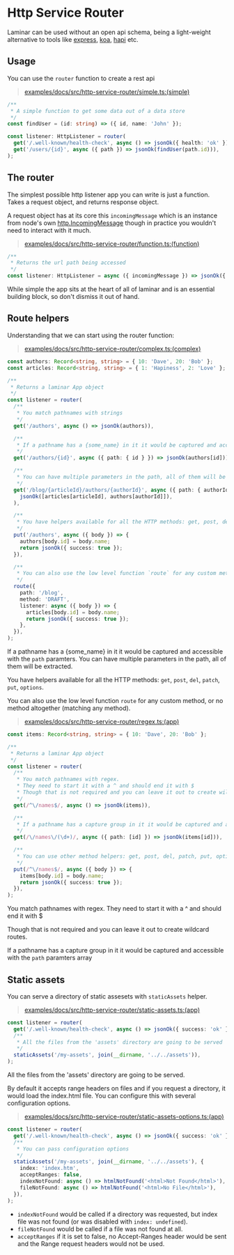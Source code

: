 # Http Service Router

Laminar can be used without an open api schema, being a light-weight alternative to tools like [express](expressjs.com), [koa](https://koajs.com), [hapi](https://hapi.dev) etc.

## Usage

You can use the `router` function to create a rest api

> [examples/docs/src/http-service-router/simple.ts:(simple)](https://github.com/ivank/laminar/tree/main/examples/docs/src/http-service-router/simple.ts#L3-L13)

```typescript
/**
 * A simple function to get some data out of a data store
 */
const findUser = (id: string) => ({ id, name: 'John' });

const listener: HttpListener = router(
  get('/.well-known/health-check', async () => jsonOk({ health: 'ok' })),
  get('/users/{id}', async ({ path }) => jsonOk(findUser(path.id))),
);
```

## The router

The simplest possible http listener app you can write is just a function. Takes a request object, and returns response object.

A request object has at its core this `incomingMessage` which is an instance from node's own [http.IncomingMessage](https://nodejs.org/api/http.html#http_class_http_incomingmessage) though in practice you wouldn't need to interact with it much.

> [examples/docs/src/http-service-router/function.ts:(function)](https://github.com/ivank/laminar/tree/main/examples/docs/src/http-service-router/function.ts#L3-L10)

```typescript
/**
 * Returns the url path being accessed
 */
const listener: HttpListener = async ({ incomingMessage }) => jsonOk({ accessedUrl: incomingMessage.url });
```

While simple the app sits at the heart of all of laminar and is an essential building block, so don't dismiss it out of hand.

## Route helpers

Understanding that we can start using the router function:

> [examples/docs/src/http-service-router/complex.ts:(complex)](https://github.com/ivank/laminar/tree/main/examples/docs/src/http-service-router/complex.ts#L3-L50)

```typescript
const authors: Record<string, string> = { 10: 'Dave', 20: 'Bob' };
const articles: Record<string, string> = { 1: 'Hapiness', 2: 'Love' };

/**
 * Returns a laminar App object
 */
const listener = router(
  /**
   * You match pathnames with strings
   */
  get('/authors', async () => jsonOk(authors)),

  /**
   * If a pathname has a {some_name} in it it would be captured and accessible with the `path` paramters
   */
  get('/authors/{id}', async ({ path: { id } }) => jsonOk(authors[id])),

  /**
   * You can have multiple parameters in the path, all of them will be extracted
   */
  get('/blog/{articleId}/authors/{authorId}', async ({ path: { authorId, articleId } }) =>
    jsonOk([articles[articleId], authors[authorId]]),
  ),

  /**
   * You have helpers available for all the HTTP methods: get, post, del, patch, put, options
   */
  put('/authors', async ({ body }) => {
    authors[body.id] = body.name;
    return jsonOk({ success: true });
  }),

  /**
   * You can also use the low level function `route` for any custom method, or no method altogether (matching any method)
   */
  route({
    path: '/blog',
    method: 'DRAFT',
    listener: async ({ body }) => {
      articles[body.id] = body.name;
      return jsonOk({ success: true });
    },
  }),
);
```

If a pathname has a {some_name} in it it would be captured and accessible with the `path` paramters. You can have multiple parameters in the path, all of them will be extracted.

You have helpers available for all the HTTP methods: `get`, `post`, `del`, `patch`, `put`, `options`.

You can also use the low level function `route` for any custom method, or no method altogether (matching any method).

> [examples/docs/src/http-service-router/regex.ts:(app)](https://github.com/ivank/laminar/tree/main/examples/docs/src/http-service-router/regex.ts#L3-L32)

```typescript
const items: Record<string, string> = { 10: 'Dave', 20: 'Bob' };

/**
 * Returns a laminar App object
 */
const listener = router(
  /**
   * You match pathnames with regex.
   * They need to start it with a ^ and should end it with $
   * Though that is not required and you can leave it out to create wildcard routes
   */
  get(/^\/names$/, async () => jsonOk(items)),

  /**
   * If a pathname has a capture group in it it would be captured and accessible with the `path` paramters array
   */
  get(/\/names\/(\d+)/, async ({ path: [id] }) => jsonOk(items[id])),

  /**
   * You can use other method helpers: get, post, del, patch, put, options are available
   */
  put(/^\/names$/, async ({ body }) => {
    items[body.id] = body.name;
    return jsonOk({ success: true });
  }),
);
```

You match pathnames with regex. They need to start it with a ^ and should end it with \$

Though that is not required and you can leave it out to create wildcard routes.

If a pathname has a capture group in it it would be captured and accessible with the `path` paramters array

## Static assets

You can serve a directory of static assesets with `staticAssets` helper.

> [examples/docs/src/http-service-router/static-assets.ts:(app)](https://github.com/ivank/laminar/tree/main/examples/docs/src/http-service-router/static-assets.ts#L4-L14)

```typescript
const listener = router(
  get('/.well-known/health-check', async () => jsonOk({ success: 'ok' })),
  /**
   * All the files from the 'assets' directory are going to be served
   */
  staticAssets('/my-assets', join(__dirname, '../../assets')),
);
```

All the files from the 'assets' directory are going to be served.

By default it accepts range headers on files and if you request a directory, it would load the index.html file. You can configure this with several configuration options.

> [examples/docs/src/http-service-router/static-assets-options.ts:(app)](https://github.com/ivank/laminar/tree/main/examples/docs/src/http-service-router/static-assets-options.ts#L4-L19)

```typescript
const listener = router(
  get('/.well-known/health-check', async () => jsonOk({ success: 'ok' })),
  /**
   * You can pass configuration options
   */
  staticAssets('/my-assets', join(__dirname, '../../assets'), {
    index: 'index.htm',
    acceptRanges: false,
    indexNotFound: async () => htmlNotFound('<html>Not Found</html>'),
    fileNotFound: async () => htmlNotFound('<html>No File</html>'),
  }),
);
```

- `indexNotFound` would be called if a directory was requested, but index file was not found (or was disabled with `index: undefined`).
- `fileNotFound` would be called if a file was not found at all.
- `acceptRanges` if it is set to false, no Accept-Ranges header would be sent and the Range request headers would not be used.
